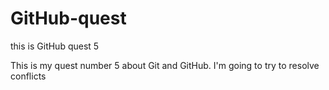 # GitHub-quest
this is GitHub quest 5 

This is my quest number 5 about Git and GitHub. 
I'm going to try to resolve conflicts
